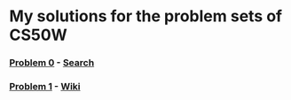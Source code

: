 # My solutions for the problem sets of CS50W

### [Problem 0](/project%200%20search/) - [Search](https://cs50.harvard.edu/web/2020/projects/0/search/)

### [Problem 1](/project%201%20wiki/) - [Wiki](https://cs50.harvard.edu/web/2020/projects/1/)

